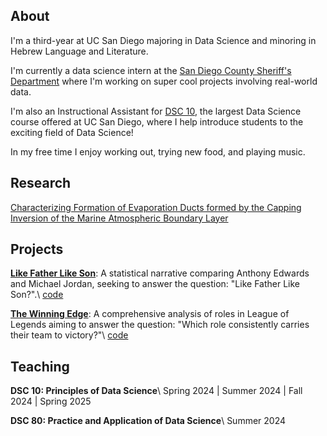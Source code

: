 ---
---

## About

I'm a third-year at UC San Diego majoring in Data Science and minoring in Hebrew Language and Literature.

I'm currently a data science intern at the [San Diego County Sheriff's Department](https://www.sdsheriff.gov/) where I'm working on super cool projects involving real-world data. 

I'm also an Instructional Assistant for [DSC 10](https://dsc10.com/), the largest Data Science course offered at UC San Diego, where I help introduce students to the exciting field of Data Science!

In my free time I enjoy working out, trying new food, and playing music.

## Research

[Characterizing Formation of Evaporation Ducts formed by the Capping Inversion of the Marine Atmospheric Boundary Layer](https://datascience.ucsd.edu/32-undergraduate-scholarships/)

## Projects

__[Like Father Like Son](https://jhyunbinyi.github.io/antmj/)__: A statistical narrative comparing Anthony Edwards and Michael Jordan, seeking to answer the question: "Like Father Like Son?".\\
[code](https://github.com/jhyunbinyi/antmj)

__[The Winning Edge](https://jasxnhuynh.github.io/LoL-lane-analysis/)__: A comprehensive analysis of roles in League of Legends aiming to answer the question: "Which role consistently carries their team to victory?"\\
[code](https://github.com/jasxnhuynh/LoL-lane-analysis)

## Teaching

__DSC 10: Principles of Data Science__\\
Spring 2024 | Summer 2024 | Fall 2024 | Spring 2025

__DSC 80: Practice and Application of Data Science__\\
Summer 2024